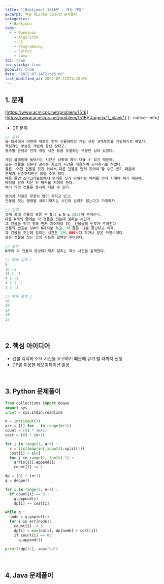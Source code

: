 ```yaml
---
title: "[Baekjoon] 1516번 : 게임 개발"
excerpt: 백준 알고리즘 1516번 문제풀이
categories:
  - Baekjoon
tags:
  - - Baekjoon
    - Algorithm
    - CS
    - Programming
    - Python
    - Java
toc: true
toc_sticky: true
popular: true
date: "2022-07-14T21:45:00"
last_modified_at: 2022-07-14T21:45:00
---
```


## 1. 문제

[https://www.acmicpc.net/problem/1516](https://www.acmicpc.net/problem/1516){:target="\_blank"}
{: .notice--info}

- DP 문제

```java
// 문제
숌 회사에서 이번에 새로운 전략 시뮬레이션 게임 세준 크래프트를 개발하기로 하였다. 
핵심적인 부분은 개발이 끝난 상태고, 
종족별 균형과 전체 게임 시간 등을 조절하는 부분만 남아 있었다.

게임 플레이에 들어가는 시간은 상황에 따라 다를 수 있기 때문에, 
모든 건물을 짓는데 걸리는 최소의 시간을 이용하여 근사하기로 하였다. 
물론, 어떤 건물을 짓기 위해서 다른 건물을 먼저 지어야 할 수도 있기 때문에 
문제가 단순하지만은 않을 수도 있다. 
예를 들면 스타크래프트에서 벙커를 짓기 위해서는 배럭을 먼저 지어야 하기 때문에, 
배럭을 먼저 지은 뒤 벙커를 지어야 한다. 
여러 개의 건물을 동시에 지을 수 있다.

편의상 자원은 무한히 많이 가지고 있고, 
건물을 짓는 명령을 내리기까지는 시간이 걸리지 않는다고 가정하자.

// 입력
첫째 줄에 건물의 종류 수 N(1 ≤ N ≤ 500)이 주어진다. 
다음 N개의 줄에는 각 건물을 짓는데 걸리는 시간과 
그 건물을 짓기 위해 먼저 지어져야 하는 건물들의 번호가 주어진다. 
건물의 번호는 1부터 N까지로 하고, 각 줄은 -1로 끝난다고 하자. 
각 건물을 짓는데 걸리는 시간은 100,000보다 작거나 같은 자연수이다. 
모든 건물을 짓는 것이 가능한 입력만 주어진다.

// 출력
N개의 각 건물이 완성되기까지 걸리는 최소 시간을 출력한다.

// 예제 입력 1 
5
10 -1
10 1 -1
4 1 -1
4 3 1 -1
3 3 -1

// 예제 출력 1 
10
20
14
18
17
```

<br>

## 2. 핵심 아이디어

- 건물 각각의 소요 시간을 요구하기 떄문에 큐가 빌 때까지 진행
- DP를 이용한 메모이제이션 활용

<br>

## 3. Python 문제풀이

```python
from collections import deque
import sys
input = sys.stdin.readline

n = int(input())
arr = [[] for _ in range(n+1)]
count = [0] * (n+1)
cost = [0] * (n+1)

for i in range(1, n+1) :
  s = list(map(int,input().split()))
  cost[i] = s[0]
  for j in range(1, len(s)-1) :
    arr[s[j]].append(i)
    count[i] += 1

dp = [0] * (n+1)
q = deque()

for i in range(1, n+1) :
  if count[i] == 0 :
    q.append(i)
    dp[i] += cost[i]

while q :
  node = q.popleft()
  for i in arr[node]:
    count[i] -= 1
    dp[i] = max(dp[i], dp[node] + cost[i])
    if count[i] == 0:
      q.append(i)
      
print(*dp[1:], sep="\n")
```

<br>

## 4. Java 문제풀이

```java

```

